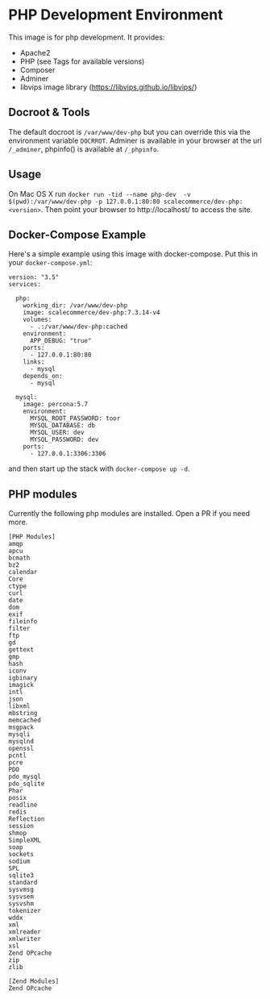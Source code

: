 # PHP Development Environment

This image is for php development. It provides:

* Apache2
* PHP (see Tags for available versions)
* Composer
* Adminer
* libvips image library (https://libvips.github.io/libvips/)

## Docroot & Tools
The default docroot is `/var/www/dev-php` but you can override this via the environment variable `DOCRROT`. Adminer is available in your browser at the url `/_adminer`, phpinfo() is available at `/_phpinfo`.

## Usage
On Mac OS X run `docker run -tid --name php-dev  -v $(pwd):/var/www/dev-php -p 127.0.0.1:80:80 scalecommerce/dev-php:<version>`. Then point your browser to http://localhost/ to access the site.

## Docker-Compose Example
Here's a simple example using this image with docker-compose. Put this in your `docker-compose.yml`:
```
version: "3.5"
services:

  php:
    working_dir: /var/www/dev-php
    image: scalecommerce/dev-php:7.3.14-v4
    volumes:
      - .:/var/www/dev-php:cached
    environment:
      APP_DEBUG: "true"
    ports:
      - 127.0.0.1:80:80
    links:
      - mysql
    depends_on:
      - mysql

  mysql:
    image: percona:5.7
    environment:
      MYSQL_ROOT_PASSWORD: toor
      MYSQL_DATABASE: db
      MYSQL_USER: dev
      MYSQL_PASSWORD: dev
    ports:
      - 127.0.0.1:3306:3306
```
and then start up the stack with `docker-compose up -d`.

## PHP modules
Currently the following php modules are installed. Open a PR if you need more.
```
[PHP Modules]
amqp
apcu
bcmath
bz2
calendar
Core
ctype
curl
date
dom
exif
fileinfo
filter
ftp
gd
gettext
gmp
hash
iconv
igbinary
imagick
intl
json
libxml
mbstring
memcached
msgpack
mysqli
mysqlnd
openssl
pcntl
pcre
PDO
pdo_mysql
pdo_sqlite
Phar
posix
readline
redis
Reflection
session
shmop
SimpleXML
soap
sockets
sodium
SPL
sqlite3
standard
sysvmsg
sysvsem
sysvshm
tokenizer
wddx
xml
xmlreader
xmlwriter
xsl
Zend OPcache
zip
zlib

[Zend Modules]
Zend OPcache
```


